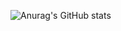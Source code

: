 ![Anurag's GitHub stats](https://github-readme-stats.vercel.app/api?username=999V&hide=contribs,prs)
